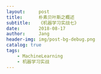 ```yaml
---
layout:     post
title:      朴素贝叶斯之概述
subtitle:   《机器学习实战七》
date:       2018-08-17
author:     Jang
header-img: img/post-bg-debug.png
catalog: true
tags:
    - MachineLearning
    - 机器学习实战
---
```


